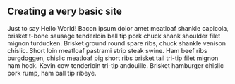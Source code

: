 ## Creating a very basic site

Just to say Hello World! Bacon ipsum dolor amet meatloaf shankle capicola, brisket t-bone sausage tenderloin ball tip pork chuck shank shoulder filet mignon turducken. Brisket ground round spare ribs, chuck shankle venison chislic. Short loin meatloaf pastrami strip steak swine. Ham beef ribs burgdoggen, chislic meatloaf pig short ribs brisket tail tri-tip filet mignon ham hock. Kevin cow tenderloin tri-tip andouille. Brisket hamburger chislic pork rump, ham ball tip ribeye.
